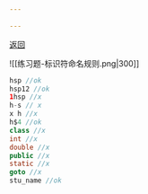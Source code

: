 ```yaml
---
 
---
```

[返回](练习题.md)

![[练习题-标识符命名规则.png|300]]
```java
hsp //ok
hsp12 //ok
1hsp //x
h-s // x
x h //x
h$4 //ok
class //x
int //x
double //x
public //x
static //x
goto //x
stu_name //ok
```